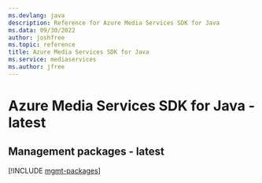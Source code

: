 ```yaml
---
ms.devlang: java
description: Reference for Azure Media Services SDK for Java
ms.data: 09/30/2022
author: joshfree
ms.topic: reference
title: Azure Media Services SDK for Java
ms.service: mediaservices
ms.author: jfree
---
```

# Azure Media Services SDK for Java - latest

## Management packages - latest
[!INCLUDE [mgmt-packages](media-services-mgmt-index.md)]